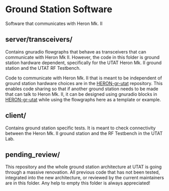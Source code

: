 # Ground Station Software

Software that communicates with Heron Mk. II

## server/transceivers/ 

Contains gnuradio flowgraphs that behave as transceivers that can communicate with Heron Mk II. However, the code in this folder is ground station hardware dependent, specifically for the UTAT Heron Mk. II ground station and the UTAT RF Testbench.

Code to communicate with Heron Mk. II that is meant to be independent of ground station hardware choices are in the [HERON-gr-utat](https://github.com/utat-ss/HERON-gr-utat) repository. This enables code sharing so that if another ground station needs to be made that can talk to Heron Mk. II, it can be designed using gnuradio blocks in [HERON-gr-utat](https://github.com/utat-ss/HERON-gr-utat) while using the flowgraphs here as a template or example.

## client/

Contains ground station specific tests. It is meant to check connectivity between the Heron Mk. II ground station and the RF Testbench in the UTAT Lab.

## pending_review/

This repository and the whole ground station architecture at UTAT is going through a massive renovation. All previous code that has not been tested, integrated into the new architecture, or reviewed by the current maintainers are in this folder. Any help to empty this folder is always appreciated!